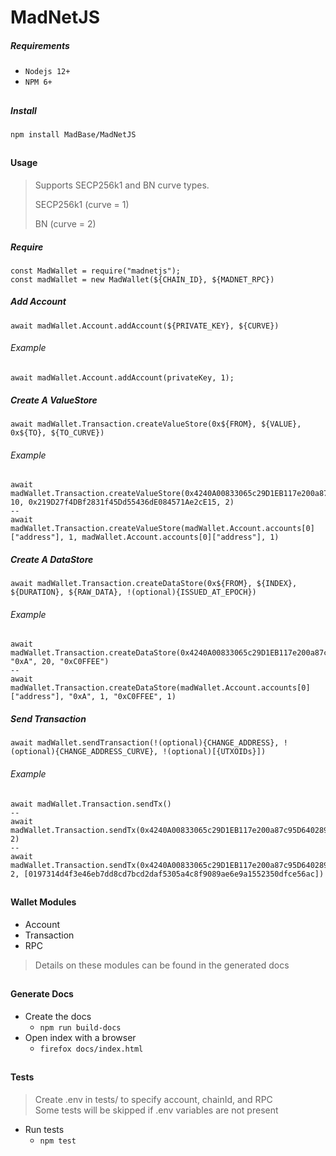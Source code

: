 # MadNetJS

##### Requirements
- `Nodejs 12+`
- `NPM 6+`
##

##### Install
`npm install MadBase/MadNetJS`
##

#### Usage
> Supports SECP256k1 and BN curve types. 
> 
> SECP256k1 (curve = 1) 
> 
> BN (curve = 2)
##### Require
```
const MadWallet = require("madnetjs");
const madWallet = new MadWallet(${CHAIN_ID}, ${MADNET_RPC})
```

##### Add Account
```
await madWallet.Account.addAccount(${PRIVATE_KEY}, ${CURVE})
```
###### Example
```
await madWallet.Account.addAccount(privateKey, 1);
```

##### Create A ValueStore

```
await madWallet.Transaction.createValueStore(0x${FROM}, ${VALUE}, 0x${TO}, ${TO_CURVE})
```
###### Example
```
await madWallet.Transaction.createValueStore(0x4240A00833065c29D1EB117e200a87c95D640289, 10, 0x219D27f4DBf2831f45Dd55436dE084571Ae2cE15, 2)
--
await madWallet.Transaction.createValueStore(madWallet.Account.accounts[0]["address"], 1, madWallet.Account.accounts[0]["address"], 1)
```

##### Create A DataStore
```
await madWallet.Transaction.createDataStore(0x${FROM}, ${INDEX}, ${DURATION}, ${RAW_DATA}, !(optional){ISSUED_AT_EPOCH})
```
###### Example
```
await  madWallet.Transaction.createDataStore(0x4240A00833065c29D1EB117e200a87c95D640289, "0xA", 20, "0xC0FFEE")
--
await madWallet.Transaction.createDataStore(madWallet.Account.accounts[0]["address"], "0xA", 1, "0xC0FFEE", 1)
```

##### Send Transaction
```
await madWallet.sendTransaction(!(optional){CHANGE_ADDRESS}, !(optional){CHANGE_ADDRESS_CURVE}, !(optional)[{UTXOIDs}])
```
###### Example
```
await madWallet.Transaction.sendTx()
--
await madWallet.Transaction.sendTx(0x4240A00833065c29D1EB117e200a87c95D640289, 2)
--
await madWallet.Transaction.sendTx(0x4240A00833065c29D1EB117e200a87c95D640289, 2, [0197314d4f3e46eb7dd8cd7bcd2daf5305a4c8f9089ae6e9a1552350dfce56ac])
```
##
#### Wallet Modules
- Account 
- Transaction
- RPC
> Details on these modules can be found in the generated docs
##

#### Generate Docs
- Create the docs 
	- `npm run build-docs` 
- Open index with a browser
	- `firefox docs/index.html` 
##

#### Tests
> Create .env in tests/ to specify account, chainId, and RPC  
  Some tests will be skipped if .env variables are not present
- Run tests
	- `npm test`
